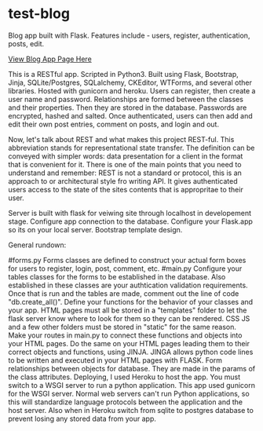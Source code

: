 # test-blog
Blog app built with Flask. Features include - users, register, authentication, posts, edit.

[View Blog App Page Here](https://test-blog-jd.herokuapp.com/)

This is a RESTful app. Scripted in Python3. Built using Flask, Bootstrap, Jinja,
SQLite/Postgres, SQLalchemy, CKEditor, WTForms, and several other libraries.
Hosted with gunicorn and heroku. Users can register, then create a user name and password.
Relationships are formed between the classes and their properties. 
Then they are stored in the database. Passwords are encrypted, hashed and salted.
Once authenticated, users can then add and edit their own post entries, comment on posts, and login and out.

Now, let's talk about REST and what makes this project REST-ful. This abbreviation stands for representational state transfer.
The definition can be conveyed with simpler words: data presentation for a client in the format that is convenient for it. 
There is one of the main points that you need to understand and remember: 
REST is not a standard or protocol, this is an approach to or architectural style fro writing API. 
It gives authenticated users access to the state of the sites contents that is appropritae to their user.

Server is built with flask for veiwing site through localhost in developement stage. 
Configure app connection to the database. Configure your Flask.app so its on your local server.
Bootstrap template design.

General rundown:

#forms.py Forms classes are defined to construct your actual form boxes for users to register,
login, post, comment, etc. #main.py Configure your tables classes for the forms to be established in the database.
Also established in these classes are your authtication validation requirements.
Once that is run and the tables are made, comment out the line of code "db.create_all()".
Define your functions for the behavior of your classes and your app. 
HTML pages must all be stored in a "templates" folder to let the flask server know where to look for them so they can be rendered.
CSS JS and a few other folders must be stored in "static" for the same reason.
Make your routes in main.py to connect these functions and objects into your HTML pages. 
Do the same on your HTML pages leading them to their correct objects and functions, using JINJA. 
JINGA allows python code lines to be written and executed in your HTML pages with FLASK. 
Form relationships between objects for database. They are made in the params of the class attributes.
Deploying, I used Heroku to host the app. You must switch to a WSGI server to run a python application. 
This app used gunicorn for the WSGI server.
Normal web servers can't run Python applications, 
so this will standardize language protocols between the application and the host server.
Also when in Heroku switch from sqlite to postgres database to prevent losing any stored data from your app.
